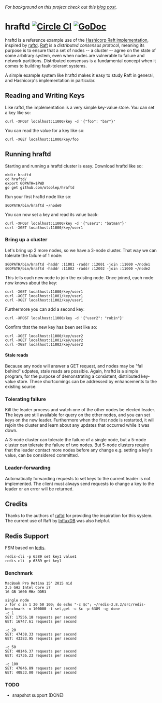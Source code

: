 _For background on this project check out this [blog post](http://www.philipotoole.com/building-a-distributed-key-value-store-using-raft/)._

hraftd [![Circle CI](https://circleci.com/gh/otoolep/hraftd/tree/master.svg?style=svg)](https://circleci.com/gh/otoolep/hraftd/tree/master) [![GoDoc](https://godoc.org/github.com/otoolep/hraftd?status.png)](https://godoc.org/github.com/otoolep/hraftd)
======

hraftd is a reference example use of the [Hashicorp Raft implementation](https://github.com/hashicorp/raft), inspired by [raftd](https://github.com/goraft/raftd). [Raft](https://raft.github.io/) is a _distributed consensus protocol_, meaning its purpose is to ensure that a set of nodes -- a cluster -- agree on the state of some arbitrary system, even when nodes are vulnerable to failure and network partitions. Distributed consensus is a fundamental concept when it comes to building fault-tolerant systems.

A simple example system like hraftd makes it easy to study Raft in general, and Hashicorp's implementation in particular.

## Reading and Writing Keys

Like raftd, the implementation is a very simple key-value store. You can set a key like so:

`curl -XPOST localhost:11000/key -d '{"foo": "bar"}'`

You can read the value for a key like so:

`curl -XGET localhost:11000/key/foo`

## Running hraftd
Starting and running a hraftd cluster is easy. Download hraftd like so:

```
mkdir hraftd
cd hraftd/
export GOPATH=$PWD
go get github.com/otoolep/hraftd
```

Run your first hraftd node like so:

`$GOPATH/bin/hraftd ~/node0`

You can now set a key and read its value back:

```
curl -XPOST localhost:11000/key -d '{"user1": "batman"}'
curl -XGET localhost:11000/key/user1
```

### Bring up a cluster
Let's bring up 2 more nodes, so we have a 3-node cluster. That way we can tolerate the failure of 1 node:

```
$GOPATH/bin/hraftd -haddr :11001 -raddr :12001 -join :11000 ~/node1
$GOPATH/bin/hraftd -haddr :11002 -raddr :12002 -join :11000 ~/node2
```

This tells each new node to join the existing node. Once joined, each node now knows about the key:

```
curl -XGET localhost:11000/key/user1
curl -XGET localhost:11001/key/user1
curl -XGET localhost:11002/key/user1
```

Furthermore you can add a second key:

`curl -XPOST localhost:11000/key -d '{"user2": "robin"}'`

Confirm that the new key has been set like so:

```
curl -XGET localhost:11000/key/user2
curl -XGET localhost:11001/key/user2
curl -XGET localhost:11002/key/user2
```

#### Stale reads
Because any node will answer a GET request, and nodes may be "fall behind" udpates, stale reads are possible. Again, hraftd is a simple program, for the purpose of demonstrating a consistent, distributed key-value store. These shortcomings can be addressed by enhancements to the existing source.

### Tolerating failure
Kill the leader process and watch one of the other nodes be elected leader. The keys are still available for query on the other nodes, and you can set keys on the new leader. Furthermore when the first node is restarted, it will rejoin the cluster and learn about any updates that occurred while it was down.

A 3-node cluster can tolerate the failure of a single node, but a 5-node cluster can tolerate the failure of two nodes. But 5-node clusters require that the leader contact more nodes before any change e.g. setting a key's value, can be considered committed.

### Leader-forwarding
Automatically forwarding requests to set keys to the current leader is not implemented. The client must always send requests to change a key to the leader or an error will be returned.

## Credits
Thanks to the authors of [raftd](https://github.com/goraft/raftd) for providing the inspiration for this system. The current use of Raft by [InfluxDB](https://github.com/influxdb/influxdb) was also helpful.

## Redis Support
FSM based on [ledis](https://github.com/siddontang/ledisdb).

```
redis-cli -p 6389 set key1 value1
redis-cli -p 6389 get key1
```

### Benchmark
```
MacBook Pro Retina 15' 2015 mid
2.5 GHz Intel Core i7
16 GB 1600 MHz DDR3
```

```
single node
✗ for c in 1 20 50 100; do echo "-c $c"; ~/redis-2.8.2/src/redis-benchmark -n 100000 -t set,get -c $c -p 6389 -q; done
-c 1
SET: 17556.18 requests per second
GET: 16747.61 requests per second

-c 20
SET: 47438.33 requests per second
GET: 43383.95 requests per second

-c 50
SET: 48146.37 requests per second
GET: 41736.23 requests per second

-c 100
SET: 47846.89 requests per second
GET: 40833.00 requests per second
```

### TODO
* snapshot support (DONE)

